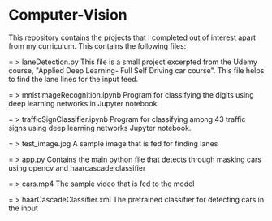 # Computer-Vision
This repository contains the projects that I completed out of interest apart from my curriculum. This contains the following files:

= >  laneDetection.py
This file is a small project excerpted from the Udemy course, "Applied Deep Learning- Full Self Driving car course". This file helps to find the lane lines for the
input feed.

= >  mnistImageRecognition.ipynb
Program for classifying the digits using deep learning networks in Jupyter notebook

= > trafficSignClassifier.ipynb
Program for classifying among 43 traffic signs using deep learning networks Jupyter notebook.

= >  test_image.jpg 
A sample image that is fed for finding lanes

= >  app.py
Contains the main python file that detects through masking cars using opencv and haarcascade classifier

= >  cars.mp4
The sample video that is fed to the model

= >  haarCascadeClassifier.xml
The pretrained classifier for detecting cars in the input


